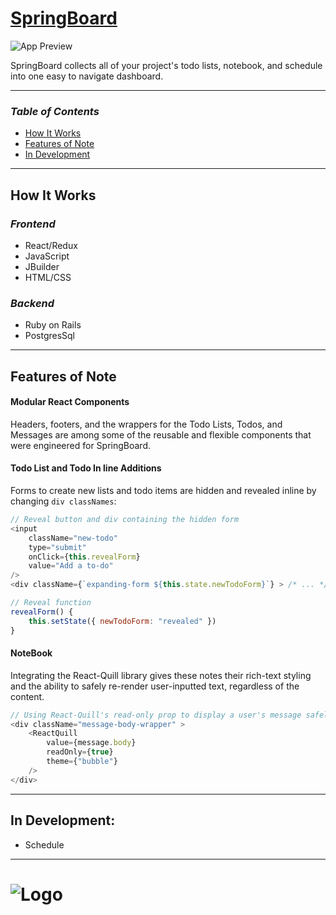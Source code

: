# [__SpringBoard__](https://springboard-app.herokuapp.com/#/ "SpringBoard's Splash Page")

![App Preview](https://raw.githubusercontent.com/edherm/SpringBoard/master/app/assets/images/SpringBoardPreview2.png)

SpringBoard collects all of your project's todo lists, notebook, and schedule into one easy to navigate dashboard.

___
### _Table of Contents_
* [How It Works](https://github.com/edherm/SpringBoard#how-it-works "SpringBoard Readme-How It Works")
* [Features of Note](https://github.com/edherm/SpringBoard#features-of-note "SpringBoard Readme-Features of Note")
* [In Development](https://github.com/edherm/SpringBoard#in-development "SpringBoard Readme-In Development")

___
## __How It Works__

### _Frontend_
* React/Redux
* JavaScript
* JBuilder
* HTML/CSS
### _Backend_
* Ruby on Rails
* PostgresSql

___
## __Features of Note__

#### Modular React Components
Headers, footers, and the wrappers for the Todo Lists, Todos, and Messages are among some of the reusable and flexible components that were engineered for SpringBoard.

#### Todo List and Todo In line Additions
Forms to create new lists and todo items are hidden and revealed inline by changing `div classNames`:
```javascript
// Reveal button and div containing the hidden form
<input
    className="new-todo"
    type="submit"
    onClick={this.revealForm}
    value="Add a to-do"
/>
<div className={`expanding-form ${this.state.newTodoForm}`} > /* ... */ </div>

// Reveal function
revealForm() {
    this.setState({ newTodoForm: "revealed" })
}
```

#### NoteBook
Integrating the React-Quill library gives these notes their rich-text styling and the ability to safely re-render user-inputted text, regardless of the content.
```javascript
// Using React-Quill's read-only prop to display a user's message safely
<div className="message-body-wrapper" >
    <ReactQuill
        value={message.body}
        readOnly={true}
        theme={"bubble"}
    />
</div>
```
___
## __In Development:__
* Schedule

______
# ![Logo](https://raw.githubusercontent.com/edherm/SpringBoard/master/app/assets/images/spring_board_small.png) 
